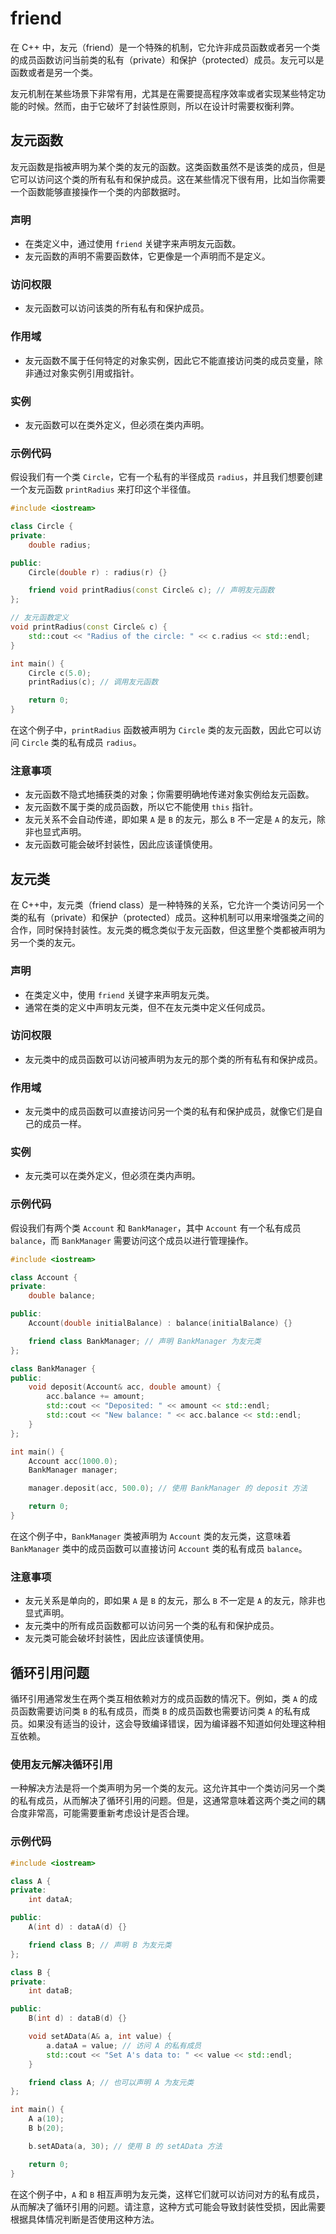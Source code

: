 # friend

在 C++ 中，友元（friend）是一个特殊的机制，它允许非成员函数或者另一个类的成员函数访问当前类的私有（private）和保护（protected）成员。友元可以是函数或者是另一个类。

友元机制在某些场景下非常有用，尤其是在需要提高程序效率或者实现某些特定功能的时候。然而，由于它破坏了封装性原则，所以在设计时需要权衡利弊。

## 友元函数

友元函数是指被声明为某个类的友元的函数。这类函数虽然不是该类的成员，但是它可以访问这个类的所有私有和保护成员。这在某些情况下很有用，比如当你需要一个函数能够直接操作一个类的内部数据时。

### 声明

- 在类定义中，通过使用 `friend` 关键字来声明友元函数。
- 友元函数的声明不需要函数体，它更像是一个声明而不是定义。

### 访问权限

- 友元函数可以访问该类的所有私有和保护成员。

### 作用域

- 友元函数不属于任何特定的对象实例，因此它不能直接访问类的成员变量，除非通过对象实例引用或指针。

### 实例

- 友元函数可以在类外定义，但必须在类内声明。

### 示例代码

假设我们有一个类 `Circle`，它有一个私有的半径成员 `radius`，并且我们想要创建一个友元函数 `printRadius` 来打印这个半径值。

```cpp
#include <iostream>

class Circle {
private:
    double radius;

public:
    Circle(double r) : radius(r) {}

    friend void printRadius(const Circle& c); // 声明友元函数
};

// 友元函数定义
void printRadius(const Circle& c) {
    std::cout << "Radius of the circle: " << c.radius << std::endl;
}

int main() {
    Circle c(5.0);
    printRadius(c); // 调用友元函数

    return 0;
}
```

在这个例子中，`printRadius` 函数被声明为 `Circle` 类的友元函数，因此它可以访问 `Circle` 类的私有成员 `radius`。

### 注意事项

- 友元函数不隐式地捕获类的对象；你需要明确地传递对象实例给友元函数。
- 友元函数不属于类的成员函数，所以它不能使用 `this` 指针。
- 友元关系不会自动传递，即如果 `A` 是 `B` 的友元，那么 `B` 不一定是 `A` 的友元，除非也显式声明。
- 友元函数可能会破坏封装性，因此应该谨慎使用。

## 友元类

在 C++中，友元类（friend class）是一种特殊的关系，它允许一个类访问另一个类的私有（private）和保护（protected）成员。这种机制可以用来增强类之间的合作，同时保持封装性。友元类的概念类似于友元函数，但这里整个类都被声明为另一个类的友元。

### 声明

- 在类定义中，使用 `friend` 关键字来声明友元类。
- 通常在类的定义中声明友元类，但不在友元类中定义任何成员。

### 访问权限

- 友元类中的成员函数可以访问被声明为友元的那个类的所有私有和保护成员。

### 作用域

- 友元类中的成员函数可以直接访问另一个类的私有和保护成员，就像它们是自己的成员一样。

### 实例

- 友元类可以在类外定义，但必须在类内声明。

### 示例代码

假设我们有两个类 `Account` 和 `BankManager`，其中 `Account` 有一个私有成员 `balance`，而 `BankManager` 需要访问这个成员以进行管理操作。

```cpp
#include <iostream>

class Account {
private:
    double balance;

public:
    Account(double initialBalance) : balance(initialBalance) {}

    friend class BankManager; // 声明 BankManager 为友元类
};

class BankManager {
public:
    void deposit(Account& acc, double amount) {
        acc.balance += amount;
        std::cout << "Deposited: " << amount << std::endl;
        std::cout << "New balance: " << acc.balance << std::endl;
    }
};

int main() {
    Account acc(1000.0);
    BankManager manager;

    manager.deposit(acc, 500.0); // 使用 BankManager 的 deposit 方法

    return 0;
}
```

在这个例子中，`BankManager` 类被声明为 `Account` 类的友元类，这意味着 `BankManager` 类中的成员函数可以直接访问 `Account` 类的私有成员 `balance`。

### 注意事项

- 友元关系是单向的，即如果 `A` 是 `B` 的友元，那么 `B` 不一定是 `A` 的友元，除非也显式声明。
- 友元类中的所有成员函数都可以访问另一个类的私有和保护成员。
- 友元类可能会破坏封装性，因此应该谨慎使用。

## 循环引用问题

循环引用通常发生在两个类互相依赖对方的成员函数的情况下。例如，类 `A` 的成员函数需要访问类 `B` 的私有成员，而类 `B` 的成员函数也需要访问类 `A` 的私有成员。如果没有适当的设计，这会导致编译错误，因为编译器不知道如何处理这种相互依赖。

### 使用友元解决循环引用

一种解决方法是将一个类声明为另一个类的友元。这允许其中一个类访问另一个类的私有成员，从而解决了循环引用的问题。但是，这通常意味着这两个类之间的耦合度非常高，可能需要重新考虑设计是否合理。

### 示例代码

```cpp
#include <iostream>

class A {
private:
    int dataA;

public:
    A(int d) : dataA(d) {}

    friend class B; // 声明 B 为友元类
};

class B {
private:
    int dataB;

public:
    B(int d) : dataB(d) {}

    void setAData(A& a, int value) {
        a.dataA = value; // 访问 A 的私有成员
        std::cout << "Set A's data to: " << value << std::endl;
    }

    friend class A; // 也可以声明 A 为友元类
};

int main() {
    A a(10);
    B b(20);

    b.setAData(a, 30); // 使用 B 的 setAData 方法

    return 0;
}
```

在这个例子中，`A` 和 `B` 相互声明为友元类，这样它们就可以访问对方的私有成员，从而解决了循环引用的问题。请注意，这种方式可能会导致封装性受损，因此需要根据具体情况判断是否使用这种方法。
